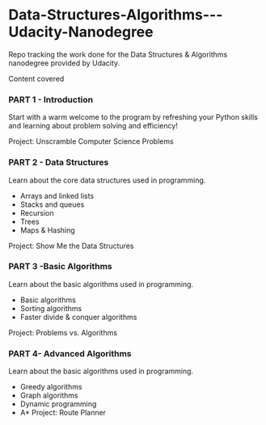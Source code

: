 # Data-Structures-Algorithms---Udacity-Nanodegree
Repo tracking the work done for the Data Structures &amp; Algorithms nanodegree provided by Udacity.

Content covered

### PART 1 - Introduction
Start with a warm welcome to the program by refreshing your Python skills and learning about problem solving and efficiency!

Project: Unscramble Computer Science Problems

### PART 2 - Data Structures
Learn about the core data structures used in programming.
* Arrays and linked lists
* Stacks and queues
* Recursion
* Trees
* Maps & Hashing

Project: Show Me the Data Structures

### PART 3 -Basic Algorithms
Learn about the basic algorithms used in programming.
* Basic algorithms
* Sorting algorithms
* Faster divide & conquer algorithms

Project: Problems vs. Algorithms

### PART 4- Advanced Algorithms
Learn about the basic algorithms used in programming.
* Greedy algorithms
* Graph algorithms
* Dynamic programming
* A*
Project: Route Planner
